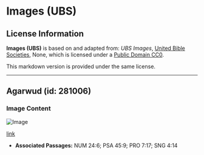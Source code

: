 # Images (UBS)

## License Information

**Images (UBS)** is based on and adapted from: _UBS Images_, [United Bible Societies](https://unitedbiblesocieties.org/), None, which is licensed under a [Public Domain CC0](https://creativecommons.org/public-domain/cc0/).

This markdown version is provided under the same license.



--------------------------------

## Agarwud (id: 281006)

### Image Content

![Image](https://cdn.aquifer.bible/aquifer-content/resources/Media/WEB-0017_agarwood.jpg)

[link](https://cdn.aquifer.bible/aquifer-content/resources/Media/WEB-0017_agarwood.jpg)

* **Associated Passages:** NUM 24:6; PSA 45:9; PRO 7:17; SNG 4:14


